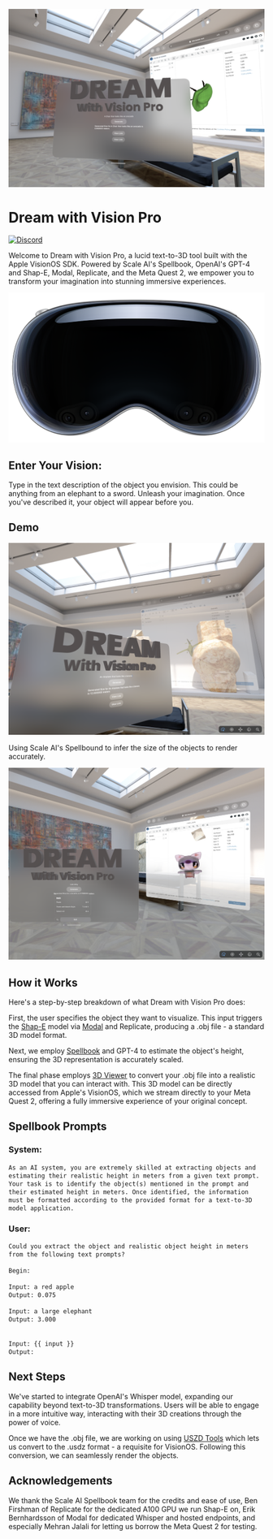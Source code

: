 ![Alt text](image-4.png)

# Dream with Vision Pro

[![Discord](https://img.shields.io/discord/1126234207044247622)](https://discord.gg/C6ukDBEbFY)

Welcome to Dream with Vision Pro, a lucid text-to-3D tool built with the Apple VisionOS SDK. Powered by Scale AI's Spellbook, OpenAI's GPT-4 and Shap-E, Modal, Replicate, and the Meta Quest 2, we empower you to transform your imagination into stunning immersive experiences.

![Alt text](image.png)

##  Enter Your Vision:

Type in the text description of the object you envision. This could be anything from an elephant to a sword. Unleash your imagination. Once you've described it, your object will appear before you.

## Demo

![Alt text](image-3.png)

Using Scale AI's Spellbound to infer the size of the objects to render accurately. 

![Alt text](image-1.png)

## How it Works

Here's a step-by-step breakdown of what Dream with Vision Pro does:

First, the user specifies the object they want to visualize. This input triggers the [Shap-E](https://github.com/openai/shap-e) model via [Modal](https://mcantillon21--dream-fastapi-app.modal.run/) and Replicate, producing a .obj file - a standard 3D model format.

Next, we employ [Spellbook](https://dashboard.scale.com/spellbook/api/v2/deploy/9f33d7g) and GPT-4 to estimate the object's height, ensuring the 3D representation is accurately scaled.

The final phase employs [3D Viewer](https://3dviewer.net) to convert your .obj file into a realistic 3D model that you can interact with. This 3D model can be directly accessed from Apple's VisionOS, which we stream directly to your Meta Quest 2, offering a fully immersive experience of your original concept.

## Spellbook Prompts

### System:

```
As an AI system, you are extremely skilled at extracting objects and estimating their realistic height in meters from a given text prompt. Your task is to identify the object(s) mentioned in the prompt and their estimated height in meters. Once identified, the information must be formatted according to the provided format for a text-to-3D model application.
```

### User:

```
Could you extract the object and realistic object height in meters from the following text prompts?

Begin:

Input: a red apple
Output: 0.075

Input: a large elephant
Output: 3.000


Input: {{ input }}
Output:
```

## Next Steps

We've started to integrate OpenAI's Whisper model, expanding our capability beyond text-to-3D transformations. Users will be able to engage in a more intuitive way, interacting with their 3D creations through the power of voice.

Once we have the .obj file, we are working on using [USZD Tools](https://developer.apple.com/augmented-reality/tools/) which lets us convert to the .usdz format - a requisite for VisionOS. Following this conversion, we can seamlessly render the objects.

## Acknowledgements

We thank the Scale AI Spellbook team for the credits and ease of use, Ben Firshman of Replicate for the dedicated A100 GPU we run Shap-E on, Erik Bernhardsson of Modal for dedicated Whisper and hosted endpoints, and especially Mehran Jalali for letting us borrow the Meta Quest 2 for testing.
